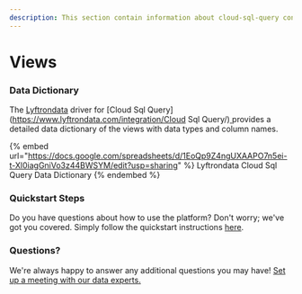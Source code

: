 ```yaml
---
description: This section contain information about cloud-sql-query connector views information
---
```


# Views

### Data Dictionary

The [Lyftrondata](https://www.lyftrondata.com/) driver for [Cloud Sql Query](https://www.lyftrondata.com/integration/Cloud Sql Query/)[ ](https://www.lyftrondata.com/integration/cloud-sql-query/)provides a detailed data dictionary of the views with data types and column names.

{% embed url="https://docs.google.com/spreadsheets/d/1EoQp9Z4ngUXAAPO7n5ei-t-Xl0iagGniVo3z44BWSYM/edit?usp=sharing" %}
Lyftrondata Cloud Sql Query Data Dictionary
{% endembed %}

### Quickstart Steps

Do you have questions about how to use the platform? Don't worry; we've got you covered. Simply follow the quickstart instructions [here](../../../../quickstart-steps.md).

### Questions? <a href="#questions" id="questions"></a>

We're always happy to answer any additional questions you may have! [Set up a meeting with our data experts.](https://www.lyftrondata.com/book-a-meeting/)


